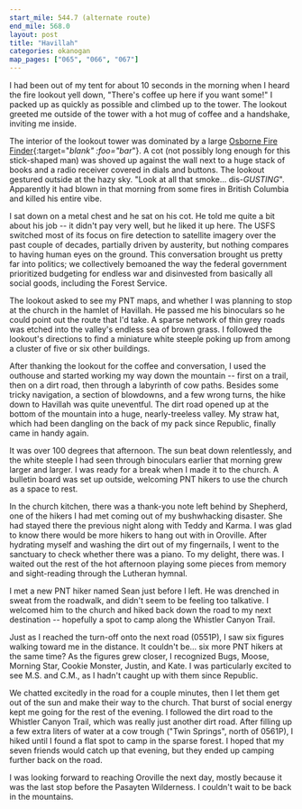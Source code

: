 ```yaml
---
start_mile: 544.7 (alternate route)
end_mile: 568.0
layout: post
title: "Havillah"
categories: okanogan
map_pages: ["065", "066", "067"]
---
```


I had been out of my tent for about 10 seconds in the morning when I heard the
fire lookout yell down, "There's coffee up here if you want some!" I packed up
as quickly as possible and climbed up to the tower. The lookout greeted me
outside of the tower with a hot mug of coffee and a handshake, inviting me
inside.

The interior of the lookout tower was dominated by a large [Osborne Fire
Finder](https://en.wikipedia.org/wiki/Osborne_Fire_Finder){:target="_blank"
:foo="bar_"}.  A cot (not possibly long enough for this stick-shaped man) was
shoved up against the wall next to a huge stack of books and a radio receiver
covered in dials and buttons. The lookout gestured outside at the hazy sky.
"Look at all that smoke...  dis-*GUSTING*". Apparently it had blown in that
morning from some fires in British Columbia and killed his entire vibe.

I sat down on a metal chest and he sat on his cot. He told me quite a bit about
his job -- it didn't pay very well, but he liked it up here. The USFS switched
most of its focus on fire detection to satellite imagery over the past couple of
decades, partially driven by austerity, but nothing compares to having human
eyes on the ground. This conversation brought us pretty far into politics; we
collectively bemoaned the way the federal government prioritized budgeting for
endless war and disinvested from basically all social goods, including the
Forest Service.

The lookout asked to see my PNT maps, and whether I was planning to stop at the
church in the hamlet of Havillah. He passed me his binoculars so he could point
out the route that I'd take. A sparse network of thin grey roads was etched into
the valley's endless sea of brown grass. I followed the lookout's directions to
find a miniature white steeple poking up from among a cluster of five or six
other buildings.

After thanking the lookout for the coffee and conversation, I used the outhouse
and started working my way down the mountain -- first on a trail, then on a dirt
road, then through a labyrinth of cow paths. Besides some tricky navigation, a
section of blowdowns, and a few wrong turns, the hike down to Havillah was quite
uneventful. The dirt road opened up at the bottom of the mountain into a huge,
nearly-treeless valley. My straw hat, which had been dangling on the back of my
pack since Republic, finally came in handy again.

It was over 100 degrees that afternoon. The sun beat down relentlessly, and the
white steeple I had seen through binoculars earlier that morning grew larger and
larger. I was ready for a break when I made it to the church. A bulletin board
was set up outside, welcoming PNT hikers to use the church as a space to rest.

In the church kitchen, there was a thank-you note left behind by Shepherd, one of the
hikers I had met coming out of my bushwhacking disaster. She had stayed there
the previous night along with Teddy and Karma. I was glad to know there would be
more hikers to hang out with in Oroville. After hydrating myself and washing the
dirt out of my fingernails, I went to the sanctuary to check whether there was a
piano. To my delight, there was. I waited out the rest of the hot afternoon
playing some pieces from memory and sight-reading through the Lutheran hymnal.

I met a new PNT hiker named Sean just before I left. He was drenched in sweat
from the roadwalk, and didn't seem to be feeling too talkative. I welcomed him
to the church and hiked back down the road to my next destination -- hopefully a
spot to camp along the Whistler Canyon Trail.

Just as I reached the turn-off onto the next road (0551P), I saw six figures walking
toward me in the distance. It couldn't be... six more PNT hikers at the same
time? As the figures grew closer, I recognized Bugs, Moose, Morning Star, Cookie
Monster, Justin, and Kate. I was particularly excited to see M.S. and C.M., as I
hadn't caught up with them since Republic.

We chatted excitedly in the road for a couple minutes, then I let them get out
of the sun and make their way to the church. That burst of social energy kept me
going for the rest of the evening. I followed the dirt road to the Whistler
Canyon Trail, which was really just another dirt road. After filling up a few
extra liters of water at a cow trough ("Twin Springs", north of 0561P), I hiked
until I found a flat spot to camp in the sparse forest. I hoped that my seven
friends would catch up that evening, but they ended up camping further back on
the road.

I was looking forward to reaching Oroville the next day, mostly because it was
the last stop before the Pasayten Wilderness. I couldn't wait to be back in the
mountains.

